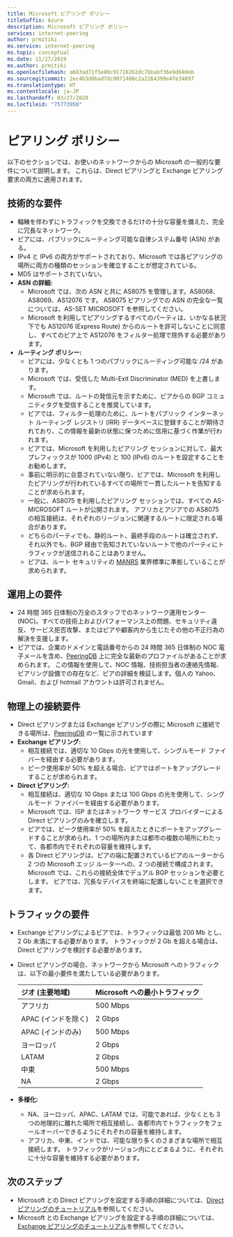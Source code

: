 ```yaml
---
title: Microsoft ピアリング ポリシー
titleSuffix: Azure
description: Microsoft ピアリング ポリシー
services: internet-peering
author: prmitiki
ms.service: internet-peering
ms.topic: conceptual
ms.date: 11/27/2019
ms.author: prmitiki
ms.openlocfilehash: a683ad71f5e80c91728262dc7bbabf36e9d68deb
ms.sourcegitcommit: 2ec4b3d0bad7dc0071400c2a2264399e4fe34897
ms.translationtype: HT
ms.contentlocale: ja-JP
ms.lasthandoff: 03/27/2020
ms.locfileid: "75773950"
---
```

# <a name="peering-policy"></a>ピアリング ポリシー
以下のセクションでは、お使いのネットワークからの Microsoft の一般的な要件について説明します。 これらは、Direct ピアリングと Exchange ピアリング要求の両方に適用されます。

## <a name="technical-requirements"></a>技術的な要件

* 輻輳を伴わずにトラフィックを交換できるだけの十分な容量を備えた、完全に冗長なネットワーク。
* ピアには、パブリックにルーティング可能な自律システム番号 (ASN) がある。
* IPv4 と IPv6 の両方がサポートされており、Microsoft では各ピアリングの場所に両方の種類のセッションを確立することが想定されている。
* MD5 はサポートされていない。
* **ASN の詳細:**
    * Microsoft では、次の ASN と共に AS8075 を管理します。AS8068、AS8069、AS12076 です。 AS8075 ピアリングでの ASN の完全な一覧については、AS-SET MICROSOFT を参照してください。
    * Microsoft を利用してピアリングするすべてのパーティは、いかなる状況下でも AS12076 (Express Route) からのルートを許可しないことに同意し、すべてのピア上で AS12076 をフィルター処理で除外する必要があります。
* **ルーティング ポリシー:**
    * ピアには、少なくとも 1 つのパブリックにルーティング可能な /24 があります。
    * Microsoft では、受信した Multi-Exit Discriminator (MED) を上書します。
    * Microsoft では、ルートの発信元を示すために、ピアからの BGP コミュニティタグを受信することを推奨しています。
    * ピアでは、フィルター処理のために、ルートをパブリック インターネット ルーティング レジストリ (IRR) データベースに登録することが期待されており、この情報を最新の状態に保つために信用に基づく作業が行われます。
    * ピアでは、Microsoft を利用したピアリング セッションに対して、最大プレフィックスが 1000 (IPv4) と 100 (IPv6) のルートを設定することをお勧めします。
    * 事前に明示的に合意されていない限り、ピアでは、Microsoft を利用したピアリングが行われているすべての場所で一貫したルートを告知することが求められます。
    * 一般に、AS8075 を利用したピアリング セッションでは、すべての AS-MICROSOFT ルートが公開されます。 アフリカとアジアでの AS8075 の相互接続は、それぞれのリージョンに関連するルートに限定される場合があります。
    * どちらのパーティでも、静的ルート、最終手段のルートは確立されず、それ以外でも、BGP 経由で告知されていないルートで他のパーティにトラフィックが送信されることはありません。
    * ピアは、ルート セキュリティの [MANRS](https://www.manrs.org/) 業界標準に準拠していることが求められます。

## <a name="operational-requirements"></a>運用上の要件
* 24 時間 365 日体制の万全のスタッフでのネットワーク運用センター (NOC)。すべての技術上およびパフォーマンス上の問題、セキュリティ違反、サービス拒否攻撃、またはピアや顧客内から生じたその他の不正行為の解決を支援します。
* ピアでは、企業のドメインと電話番号からの 24 時間 365 日体制の NOC 電子メールを含め、[PeeringDB](https://www.peeringdb.com) 上に完全な最新のプロファイルがあることが求められます。 この情報を使用して、NOC 情報、技術担当者の連絡先情報、ピアリング設備での存在など、ピアの詳細を検証します。個人の Yahoo、Gmail、および hotmail アカウントは許可されません。

## <a name="physical-connection-requirements"></a>物理上の接続要件
* Direct ピアリングまたは Exchange ピアリングの際に Microsoft に接続できる場所は、[PeeringDB](https://www.peeringdb.com/net/694) の一覧に示されています
* **Exchange ピアリング:**
    * 相互接続では、適切な 10 Gbps の光を使用して、シングルモード ファイバーを経由する必要があります。
    * ピーク使用率が 50% を超える場合、ピアではポートをアップグレードすることが求められます。
* **Direct ピアリング:**
    * 相互接続は、適切な 10 Gbps または 100 Gbps の光を使用して、シングルモード ファイバーを経由する必要があります。
    * Microsoft では、ISP またはネットワーク サービス プロバイダーによる Direct ピアリングのみを確立します。
    * ピアでは、ピーク使用率が 50% を超えたときにポートをアップグレードすることが求められ、1 つの場所内または都市の複数の場所にわたって、各都市内でそれぞれの容量を維持します。
    * 各 Direct ピアリングは、ピアの端に配置されているピアのルーターから 2 つの Microsoft エッジ ルーターへの、2 つの接続で構成されます。 Microsoft では、これらの接続全体でデュアル BGP セッションを必要とします。 ピアでは、冗長なデバイスを終端に配置しないことを選択できます。

## <a name="traffic-requirements"></a>トラフィックの要件
* Exchange ピアリングによるピアでは、トラフィックは最低 200 Mb とし、2 Gb 未満にする必要があります。  トラフィックが 2 Gb を超える場合は、Direct ピアリングを検討する必要があります。
* Direct ピアリングの場合、ネットワークから Microsoft へのトラフィックは、以下の最小要件を満たしている必要があります。

    | ジオ (主要地域)                      | Microsoft への最小トラフィック   |
    | :----------------------- |:-------------------------------|
    | アフリカ                   | 500 Mbps                       |
    | APAC (インドを除く)      |   2 Gbps                       |
    | APAC (インドのみ)        | 500 Mbps                       |
    | ヨーロッパ                   |   2 Gbps                       |
    | LATAM                    |   2 Gbps                       |
    | 中東              | 500 Mbps                       |
    | NA                       |   2 Gbps                       |

* **多様化:**
    * NA、ヨーロッパ、APAC、LATAM では、可能であれば、少なくとも 3 つの地理的に離れた場所で相互接続し、各都市内でトラフィックをフェールオーバーできるようにそれぞれの容量を維持します。
    * アフリカ、中東、インドでは、可能な限り多くのさまざまな場所で相互接続します。 トラフィックがリージョン内にとどまるように、それぞれに十分な容量を維持する必要があります。

## <a name="next-steps"></a>次のステップ

* Microsoft との Direct ピアリングを設定する手順の詳細については、[Direct ピアリングのチュートリアル](walkthrough-direct-all.md)を参照してください。
* Microsoft との Exchange ピアリングを設定する手順の詳細については、[Exchange ピアリングのチュートリアル](walkthrough-exchange-all.md)を参照してください。